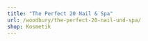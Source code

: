 ```yaml
---
title: "The Perfect 20 Nail & Spa"
url: /woodbury/the-perfect-20-nail-und-spa/
shop: Kosmetik
---
```

